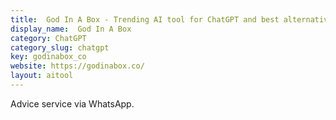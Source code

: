 ```yaml
---
title:  God In A Box - Trending AI tool for ChatGPT and best alternatives
display_name:  God In A Box
category: ChatGPT
category_slug: chatgpt
key: godinabox_co
website: https://godinabox.co/
layout: aitool
---
```


Advice service via WhatsApp.
